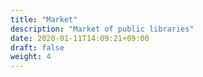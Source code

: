 ```yaml
---
title: "Market"
description: "Market of public libraries"
date: 2020-01-11T14:09:21+09:00
draft: false
weight: 4
---
```

